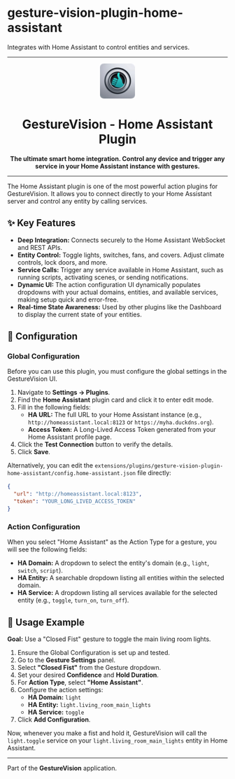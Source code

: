 # gesture-vision-plugin-home-assistant

Integrates with Home Assistant to control entities and services.

---

<p align="center">
  <img src="https://raw.githubusercontent.com/jim1982ha/gesture-vision/main/packages/frontend/public/icons/icon-72.webp" width="80" alt="Home Assistant Plugin Icon">
</p>
<h1 align="center">GestureVision - Home Assistant Plugin</h1>
<p align="center">
  <strong>The ultimate smart home integration. Control any device and trigger any service in your Home Assistant instance with gestures.</strong>
</p>

---

The Home Assistant plugin is one of the most powerful action plugins for GestureVision. It allows you to connect directly to your Home Assistant server and control any entity by calling services.

## ✨ Key Features

-   **Deep Integration:** Connects securely to the Home Assistant WebSocket and REST APIs.
-   **Entity Control:** Toggle lights, switches, fans, and covers. Adjust climate controls, lock doors, and more.
-   **Service Calls:** Trigger any service available in Home Assistant, such as running scripts, activating scenes, or sending notifications.
-   **Dynamic UI:** The action configuration UI dynamically populates dropdowns with your actual domains, entities, and available services, making setup quick and error-free.
-   **Real-time State Awareness:** Used by other plugins like the Dashboard to display the current state of your entities.

## 🔧 Configuration

### Global Configuration

Before you can use this plugin, you must configure the global settings in the GestureVision UI.

1.  Navigate to **Settings -> Plugins**.
2.  Find the **Home Assistant** plugin card and click it to enter edit mode.
3.  Fill in the following fields:
    -   **HA URL:** The full URL to your Home Assistant instance (e.g., `http://homeassistant.local:8123` or `https://myha.duckdns.org`).
    -   **Access Token:** A Long-Lived Access Token generated from your Home Assistant profile page.
4.  Click the **Test Connection** button to verify the details.
5.  Click **Save**.

Alternatively, you can edit the `extensions/plugins/gesture-vision-plugin-home-assistant/config.home-assistant.json` file directly:

```json
{
  "url": "http://homeassistant.local:8123",
  "token": "YOUR_LONG_LIVED_ACCESS_TOKEN"
}
```

### Action Configuration

When you select "Home Assistant" as the Action Type for a gesture, you will see the following fields:

-   **HA Domain:** A dropdown to select the entity's domain (e.g., `light`, `switch`, `script`).
-   **HA Entity:** A searchable dropdown listing all entities within the selected domain.
-   **HA Service:** A dropdown listing all services available for the selected entity (e.g., `toggle`, `turn_on`, `turn_off`).

## 🚀 Usage Example

**Goal:** Use a "Closed Fist" gesture to toggle the main living room lights.

1.  Ensure the Global Configuration is set up and tested.
2.  Go to the **Gesture Settings** panel.
3.  Select **"Closed Fist"** from the Gesture dropdown.
4.  Set your desired **Confidence** and **Hold Duration**.
5.  For **Action Type**, select **"Home Assistant"**.
6.  Configure the action settings:
    -   **HA Domain:** `light`
    -   **HA Entity:** `light.living_room_main_lights`
    -   **HA Service:** `toggle`
7.  Click **Add Configuration**.

Now, whenever you make a fist and hold it, GestureVision will call the `light.toggle` service on your `light.living_room_main_lights` entity in Home Assistant.

---

Part of the **GestureVision** application.